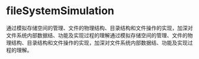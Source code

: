 # fileSystemSimulation
通过模拟存储空间的管理、文件的物理结构、目录结构和文件操作的实现，加深对文件系统内部数据结、功能及实现过程的理解通过模拟存储空间的管理、文件的物理结构、目录结构和文件操作的实现，加深对文件系统内部数据结、功能及实现过程的理解。
